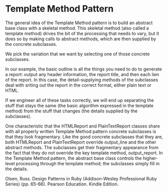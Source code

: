 
# Template Method Pattern

The general idea of the Template Method pattern is to build an abstract base class with a skeletal method. This skeletal method (also called a template method) drives the bit of the processing that needs to vary, but it does so by making calls to abstract methods, which are then supplied by the concrete subclasses.

We pick the variation that we want by selecting one of those concrete subclasses.

In our example, the basic outline is all the things you need to do to generate a report: output any header information, the report title, and then each lien of the report. In this case, the detail-supplying methods of the subclasses deal with sriting out the report in the correct format, either plain text or HTML.

If we engineer all of these tasks correctly, we will end up separating the stuff that stays the same (the basic algorithm expressed in the template method) from the stuff that changes (the details supplied by the subclasses).

One characteristic that the HTMLReport and PlainTextReport classes share with all properly written Template Method pattern concrete subclasses is that they look fragmentary. Like the good concrete subclasses that they are, both HTMLReport and PlainTextReport override output_line and the other abstract methods. The subclasses get their fragmentary appearance from the fact that they do not override the key template method, output_report. In the Template Method pattern, the abstract base class controls the higher-level processing through the template method; the subclasses simply fill in the details.

Olsen, Russ. Design Patterns in Ruby (Addison-Wesley Professional Ruby Series) (pp. 65-66). Pearson Education. Kindle Edition.
